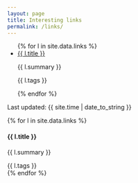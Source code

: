 ```yaml
---
layout: page
title: Interesting links
permalink: /links/
---
```


<ul>
  {% for l in site.data.links %}
    <li>
      <a href="{{ l.url }}">{{ l.title }}</a>
      <p>{{ l.summary }}</p>
      <p class="h6">{{ l.tags }}</p>
    </li>
  {% endfor %}
</ul>

Last updated: {{ site.time | date_to_string }}

{% for l in site.data.links %}
<div class="md-col-6 mb2">
  <div class="overflow-hidden bg-white border rounded">
    <div class="p2 white bg-blue">
      <h4 class="m0">{{ l.title }}</h1>
    </div>
    <div class="p1">
      <p class="m0">{{ l.summary }}</p>
    </div>
    <div class="p1 bg-darken-1">
      <span class="h6 bold inline-block px1 white bg-blue rounded">{{ l.tags }}</span>
    </div>
  </div>
</div>
{% endfor %}
